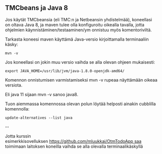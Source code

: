 ## TMCbeans ja Java 8 

Jos käytät TMCbeansia (eli TMC:n ja Netbeansin yhdistelmää), koneellasi on oltava Java 8, ja maven tulee olla konfiguroitu oikealla tavalla, jotta ohjelmien käynnistäminen/testaaminen/ym onnistuu myös komentoriviltä.

Tarkasta koneesi maven käyttämä Java-versio kirjoittamalla terminaaliin käsky:

`mvn -v`

Jos koneellasi on jokin muu versio vaihda se alla olevan ohjeen mukaisesti:

`export JAVA_HOME=/usr/lib/jvm/java-1.8.0-openjdk-amd64/`

Komennon onnistumisen varmistamiseksi mvn -v rupeaa näyttämään oikeaa versiota. 

Eli java 11 sijaan mvn -v sanoo java8.

Tuon aiemmassa komennossa olevan polun löytää helposti ainakin cubblilla komennolla:

`update-alternatives --list java`

-- 

Jotta kurssin esimerkkisovelluksen https://github.com/mluukkai/OtmTodoApp saa toimimaan laitoksen koneilla vaihda se alla olevalla terminaalikäskyllä